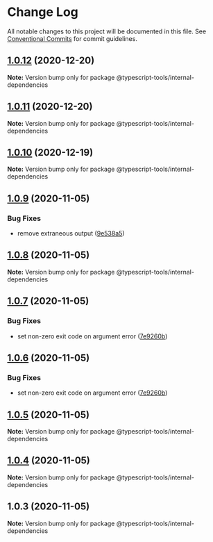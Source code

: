# Change Log

All notable changes to this project will be documented in this file.
See [Conventional Commits](https://conventionalcommits.org) for commit guidelines.

## [1.0.12](https://github.com/typescript-tools/typescript-tools/compare/@typescript-tools/internal-dependencies@1.0.11...@typescript-tools/internal-dependencies@1.0.12) (2020-12-20)

**Note:** Version bump only for package @typescript-tools/internal-dependencies





## [1.0.11](https://github.com/typescript-tools/typescript-tools/compare/@typescript-tools/internal-dependencies@1.0.10...@typescript-tools/internal-dependencies@1.0.11) (2020-12-20)

**Note:** Version bump only for package @typescript-tools/internal-dependencies





## [1.0.10](https://github.com/typescript-tools/typescript-tools/compare/@typescript-tools/internal-dependencies@1.0.9...@typescript-tools/internal-dependencies@1.0.10) (2020-12-19)

**Note:** Version bump only for package @typescript-tools/internal-dependencies





## [1.0.9](https://github.com/typescript-tools/typescript-tools/compare/@typescript-tools/internal-dependencies@1.0.8...@typescript-tools/internal-dependencies@1.0.9) (2020-11-05)


### Bug Fixes

* remove extraneous output ([9e538a5](https://github.com/typescript-tools/typescript-tools/commit/9e538a57f6d86e9e6eb8f04c3a6c1fc024b24271))





## [1.0.8](https://github.com/typescript-tools/typescript-tools/compare/@typescript-tools/internal-dependencies@1.0.7...@typescript-tools/internal-dependencies@1.0.8) (2020-11-05)

**Note:** Version bump only for package @typescript-tools/internal-dependencies





## [1.0.7](https://github.com/typescript-tools/typescript-tools/compare/@typescript-tools/internal-dependencies@1.0.5...@typescript-tools/internal-dependencies@1.0.7) (2020-11-05)


### Bug Fixes

* set non-zero exit code on argument error ([7e9260b](https://github.com/typescript-tools/typescript-tools/commit/7e9260b3bcf023aaab9d35468a363edfeb151529))





## [1.0.6](https://github.com/typescript-tools/typescript-tools/compare/@typescript-tools/internal-dependencies@1.0.5...@typescript-tools/internal-dependencies@1.0.6) (2020-11-05)


### Bug Fixes

* set non-zero exit code on argument error ([7e9260b](https://github.com/typescript-tools/typescript-tools/commit/7e9260b3bcf023aaab9d35468a363edfeb151529))





## [1.0.5](https://github.com/typescript-tools/typescript-tools/compare/@typescript-tools/internal-dependencies@1.0.4...@typescript-tools/internal-dependencies@1.0.5) (2020-11-05)

**Note:** Version bump only for package @typescript-tools/internal-dependencies





## [1.0.4](https://github.com/typescript-tools/typescript-tools/compare/@typescript-tools/internal-dependencies@1.0.3...@typescript-tools/internal-dependencies@1.0.4) (2020-11-05)

**Note:** Version bump only for package @typescript-tools/internal-dependencies





## 1.0.3 (2020-11-05)

**Note:** Version bump only for package @typescript-tools/internal-dependencies
